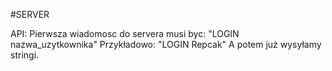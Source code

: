 #SERVER

API:
Pierwsza wiadomosc do servera musi byc: "LOGIN nazwa_uzytkownika" Przykładowo: "LOGIN Repcak"
A potem już wysyłamy stringi.

